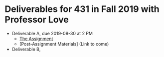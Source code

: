 # Deliverables for 431 in Fall 2019 with Professor Love

- Deliverable A, due 2019-08-30 at 2 PM
    - [The Assignment](https://github.com/THOMASELOVE/2019-431/tree/master/DELIVERABLES/A)
    - [Post-Assignment Materials] (Link to come)
- Deliverable B,
